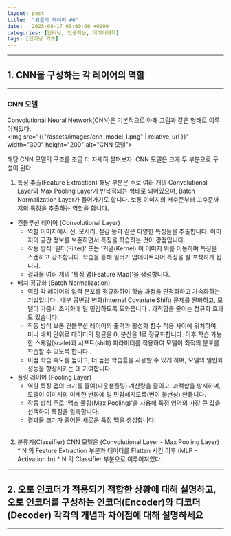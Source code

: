 ```yaml
---
layout: post
title:  "위클리 페이퍼 #6"
date:   2025-08-17 09:00:00 +0900
categories: [딥러닝, 인공지능, 데이터과학]
tags: [딥러닝 기초]
---
```

---
## 1. CNN을 구성하는 각 레이어의 역할
---

### CNN 모델
Convolutional Neural Network(CNN)은 기본적으로 아래 그림과 같은 형태로 이루어져있다.
<br>
<img src="{{"/assets/images/cnn_model_1.png" | relative_url }}" width="300" height="200" alt="CNN 모델">

해당 CNN 모델의 구조를 조금 더 자세히 살펴보자. CNN 모델은 크게 두 부분으로 구성이 된다.
1. 특징 추출(Feature Extraction)
해당 부분은 주로 여러 개의 Convolutional Layer와 Max Pooling Layer가 반복적되는 형태로 되어있으며, Batch Normalization Layer가 들어가기도 합니다.
보통 이미지의 저수준부터 고수준까지의 특징을 추출하는 역할을 합니다.
- 컨볼루션 레이어 (Convolutional Layer)
  * 역할 
  이미지에서 선, 모서리, 질감 등과 같은 다양한 특징들을 추출합니다. 이미지의 공간 정보를 보존하면서 특징을 학습하는 것이 강점입니다.
  * 작동 방식
  '필터(Filter)' 또는 '커널(Kernel)'이 이미지 위를 이동하며 특징을 스캔하고 강조합니다. 학습을 통해 필터가 업데이트되어 특징을 잘 포착하게 됩니다.
  * 결과물
  여러 개의 '특징 맵(Feature Map)'을 생성합니다.
- 배치 정규화 (Batch Normalization)
  * 역할
  각 레이어의 입력 분포를 정규화하여 학습 과정을 안정화하고 가속화하는 기법입니다 . 내부 공변량 변화(Internal Covariate Shift) 문제를 완화하고, 모델이 가중치 초기화에 덜 민감하도록 도와줍니다 . 과적합을 줄이는 정규화 효과도 있습니다.
  * 작동 방식
  보통 컨볼루션 레이어의 출력과 활성화 함수 적용 사이에 위치하여, 미니 배치 단위로 데이터의 평균을 0, 분산을 1로 정규화합니다. 이후 학습 가능한 스케일(scale)과 시프트(shift) 파라미터를 적용하여 모델이 최적의 분포를 학습할 수 있도록 합니다  .
  * 이점
  학습 속도를 높이고, 더 높은 학습률을 사용할 수 있게 하며, 모델의 일반화 성능을 향상시키는 데 기여합니다.
- 풀링 레이어 (Pooling Layer)
  * 역할
  특징 맵의 크기를 줄여(다운샘플링) 계산량을 줄이고, 과적합을 방지하며, 모델이 이미지의 미세한 변화에 덜 민감해지도록(변이 불변성) 만듭니다.
  * 작동 방식 
  주로 '맥스 풀링(Max Pooling)'을 사용해 특정 영역의 가장 큰 값을 선택하여 특징을 압축합니다.
  * 결과물
  크기가 줄어든 새로운 특징 맵을 생성합니다.
  <br>
2. 분류기(Classifier)
CNN 모델은 (Convolutional Layer - Max Pooling Layer) * N 의 Feature Extraction 부분과 데이터를 Flatten 시킨 이후 (MLP - Activation fn) * N 의 Classifier 부분으로 이루어져있다.


---
## 2. 오토 인코더가 적용되기 적합한 상황에 대해 설명하고, 오토 인코더를 구성하는 인코더(Encoder)와 디코더(Decoder) 각각의 개념과 차이점에 대해 설명하세요
---